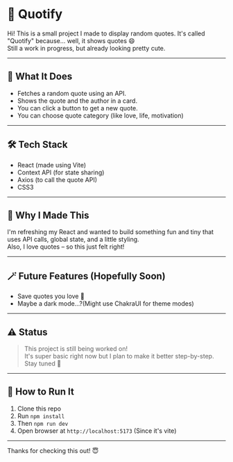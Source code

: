 # 💬 Quotify

Hi! This is a small project I made to display random quotes. It's called "Quotify" because... well, it shows quotes 😄  
Still a work in progress, but already looking pretty cute.

---

## 🧠 What It Does

- Fetches a random quote using an API.
- Shows the quote and the author in a card.
- You can click a button to get a new quote.
- You can choose quote category (like love, life, motivation) 

---

## 🛠 Tech Stack

- React (made using Vite)
- Context API (for state sharing)
- Axios (to call the quote API)
- CSS3

---

## 🎯 Why I Made This

I'm refreshing my React and wanted to build something fun and tiny that uses API calls, global state, and a little styling.  
Also, I love quotes – so this just felt right!

---

## 🪄 Future Features (Hopefully Soon)

- Save quotes you love 💖   
- Maybe a dark mode...?(Might use ChakraUI for theme modes)

---

## ⚠️ Status

> This project is still being worked on!  
It's super basic right now but I plan to make it better step-by-step. Stay tuned 🌱

---

## 🏁 How to Run It

1. Clone this repo  
2. Run `npm install`  
3. Then `npm run dev`  
4. Open browser at `http://localhost:5173` (Since it's vite)

---

Thanks for checking this out! 😇
